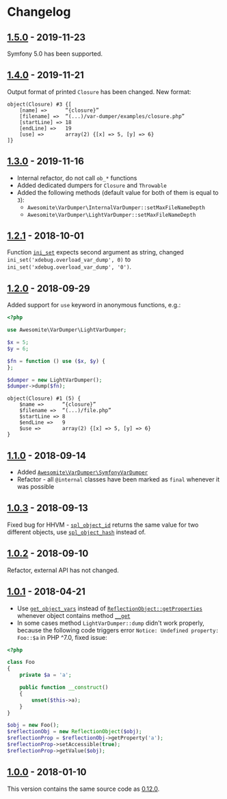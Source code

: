 # Changelog

## [1.5.0] - 2019-11-23

Symfony 5.0 has been supported.

## [1.4.0] - 2019-11-21

Output format of printed `Closure` has been changed. New format:

```
object(Closure) #3 {[
    [name] =>      “{closure}”
    [filename] =>  “(...)/var-dumper/examples/closure.php”
    [startLine] => 18
    [endLine] =>   19
    [use] =>       array(2) {[x] => 5, [y] => 6}
]}

```

## [1.3.0] - 2019-11-16

* Internal refactor, do not call `ob_*` functions
* Added dedicated dumpers for `Closure` and `Throwable`
* Added the following methods (default value for both of them is equal to `3`):
  * `Awesomite\VarDumper\InternalVarDumper::setMaxFileNameDepth`
  * `Awesomite\VarDumper\LightVarDumper::setMaxFileNameDepth`

## [1.2.1] - 2018-10-01

Function [`ini_set`](http://php.net/manual/en/function.ini-set.php) expects second argument as string,
changed `ini_set('xdebug.overload_var_dump', 0)` to `ini_set('xdebug.overload_var_dump', '0')`.

## [1.2.0] - 2018-09-29

Added support for `use` keyword in anonymous functions, e.g.:

```php
<?php

use Awesomite\VarDumper\LightVarDumper;

$x = 5;
$y = 6;

$fn = function () use ($x, $y) {
};

$dumper = new LightVarDumper();
$dumper->dump($fn);
```

```
object(Closure) #1 (5) {
    $name =>      “{closure}”
    $filename =>  “(...)/file.php”
    $startLine => 8
    $endLine =>   9
    $use =>       array(2) {[x] => 5, [y] => 6}
}
```

## [1.1.0] - 2018-09-14

* Added [`Awesomite\VarDumper\SymfonyVarDumper`](./src/SymfonyVarDumper.php)
* Refactor - all `@internal` classes have been marked as `final` whenever it was possible

## [1.0.3] - 2018-09-13

Fixed bug for HHVM - [`spl_object_id`](http://php.net/manual/en/function.spl-object-id.php)
returns the same value for two different objects,
use [`spl_object_hash`](http://php.net/manual/en/function.spl-object-hash.php) instead of.

## [1.0.2] - 2018-09-10

Refactor, external API has not changed.

## [1.0.1] - 2018-04-21

* Use [`get_object_vars`](http://php.net/manual/en/function.get-object-vars.php)
instead of [`ReflectionObject::getProperties`](http://php.net/manual/en/reflectionclass.getproperties.php)
whenever object contains method [`__get`](http://php.net/manual/en/language.oop5.overloading.php#object.get)
* In some cases method `LightVarDumper::dump` didn't work properly, because the following code triggers
error `Notice: Undefined property: Foo::$a` in PHP ^7.0, fixed issue:

```php
<?php

class Foo
{
    private $a = 'a';

    public function __construct()
    {
        unset($this->a);
    }
}

$obj = new Foo();
$reflectionObj = new ReflectionObject($obj);
$reflectionProp = $reflectionObj->getProperty('a');
$reflectionProp->setAccessible(true);
$reflectionProp->getValue($obj);
```

## [1.0.0] - 2018-01-10

This version contains the same source code as [0.12.0].

[1.5.0]: https://github.com/awesomite/var-dumper/compare/v1.4.0...v1.5.0
[1.4.0]: https://github.com/awesomite/var-dumper/compare/v1.3.0...v1.4.0
[1.3.0]: https://github.com/awesomite/var-dumper/compare/v1.2.1...v1.3.0
[1.2.1]: https://github.com/awesomite/var-dumper/compare/v1.2.0...v1.2.1
[1.2.0]: https://github.com/awesomite/var-dumper/compare/v1.1.0...v1.2.0
[1.1.0]: https://github.com/awesomite/var-dumper/compare/v1.0.3...v1.1.0
[1.0.3]: https://github.com/awesomite/var-dumper/compare/v1.0.2...v1.0.3
[1.0.2]: https://github.com/awesomite/var-dumper/compare/v1.0.1...v1.0.2
[1.0.1]: https://github.com/awesomite/var-dumper/compare/v1.0.0...v1.0.1
[1.0.0]: https://github.com/awesomite/var-dumper/tree/v1.0.0
[0.12.0]: https://github.com/awesomite/var-dumper/tree/v0.12.0
